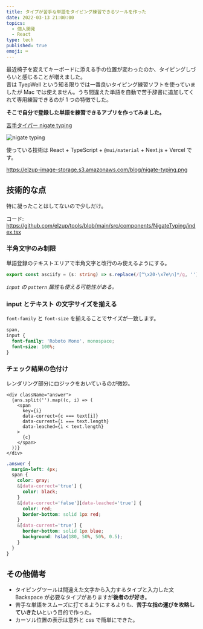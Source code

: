```yaml
---
title: タイプが苦手な単語をタイピング練習できるツールを作った
date: 2022-03-13 21:00:00
topics:
  - 個人開発
  - React
type: tech
published: true
emoji: ⌨️
---
```


最近椅子を変えてキーボードに添える手の位置が変わったのか、タイピングしづらいと感じることが増えました。  
昔は TyepWell という知る限りでは一番良いタイピング練習ソフトを使っていましたが Mac では使えません。うち間違えた単語を自動で苦手辞書に追加してくれて専用練習できるのが 1 つの特徴でした。

**そこで自分で登録した単語を練習できるアプリを作ってみました。**

[苦手タイパー nigate typing](http://localhost:3000/nigate-typing)

![nigate typing](https://elzup-image-storage.s3.amazonaws.com/blog/nigate-typing.png)

使っている技術は React + TypeScript + `@mui/material` + Next.js + Vercel です。

https://elzup-image-storage.s3.amazonaws.com/blog/nigate-typing.png

## 技術的な点

特に凝ったことはしてないので少しだけ。

コード: https://github.com/elzup/tools/blob/main/src/components/NigateTyping/index.tsx

### 半角文字のみ制限

単語登録のテキストエリアで半角文字と改行のみ使えるようにする。

```ts
export const asciify = (s: string) => s.replace(/[^\x20-\x7e\n]*/g, '')
```

_`input` の `pattern` 属性も使える可能性がある。_

### input とテキスト の文字サイズを揃える

`font-family` と `font-size` を揃えることでサイズが一致します。

```css
span,
input {
  font-family: 'Roboto Mono', monospace;
  font-size: 100%;
}
```

### チェック結果の色付け

レンダリング部分にロジックをおいているのが微妙。

```tsx
<div className="answer">
  {ans.split('').map((c, i) => (
    <span
      key={i}
      data-correct={c === text[i]}
      data-current={i === text.length}
      data-leached={i < text.length}
    >
      {c}
    </span>
  ))}
</div>
```

```scss
.answer {
  margin-left: 4px;
  span {
    color: gray;
    &[data-correct='true'] {
      color: black;
    }
    &[data-correct='false'][data-leached='true'] {
      color: red;
      border-bottom: solid 1px red;
    }
    &[data-current='true'] {
      border-bottom: solid 1px blue;
      background: hsla(180, 50%, 50%, 0.5);
    }
  }
}
```

## その他備考

- タイピングツールは間違えた文字から入力するタイプと入力した文 Backspace が必要なタイプがありますが**後者のが好き**。
- 苦手な単語をスムーズに打てるようにするよりも、**苦手な指の運びを攻略していきたい**という目的で作った。
- カーソル位置の表示は意外と css で簡単にできた。
